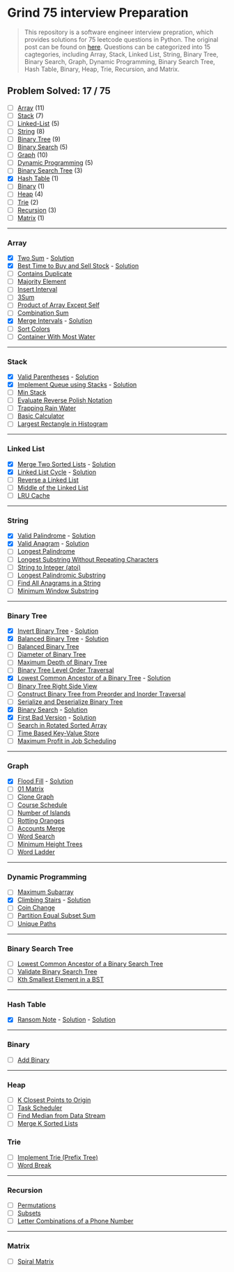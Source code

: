 # Grind 75 interview Preparation

> This repository is a software engineer interview prepration, which provides solutions for 75 leetcode questions in Python. The original post can be found on [here](https://www.techinterviewhandbook.org/grind75?grouping=topics&order=difficulty&hours=8). Questions can be categorized into 15 cagtegories, including Array, Stack, Linked List, String, Binary Tree, Binary Search, Graph, Dynamic Programming, Binary Search Tree, Hash Table, Binary, Heap, Trie, Recursion, and Matrix.

## Problem Solved: 17 / 75

- [ ] [Array](#array) (11)
- [ ] [Stack](#stack) (7)
- [ ] [Linked-List](#linked-list) (5)
- [ ] [String](#string) (8)
- [ ] [Binary Tree](#binary-tree) (9)
- [ ] [Binary Search](#binary-search) (5)
- [ ] [Graph](#graph) (10)
- [ ] [Dynamic Programming](#dynamic-programming) (5)
- [ ] [Binary Search Tree](#binary-search-tree) (3)
- [x] [Hash Table](#hash-table) (1)
- [ ] [Binary](#binary) (1)
- [ ] [Heap](#heap) (4)
- [ ] [Trie](#trie) (2)
- [ ] [Recursion](#recursion) (3)
- [ ] [Matrix](#matrix) (1)

---

### Array

- [x] [Two Sum](https://leetcode.com/problems/two-sum) - [Solution](/array/two-sum.py)
- [x] [Best Time to Buy and Sell Stock](https://leetcode.com/problems/best-time-to-buy-and-sell-stock) - [Solution](/array/buy-and-sell-stock.py)
- [ ] [Contains Duplicate](https://leetcode.com/problems/contains-duplicate)
- [ ] [Majority Element](https://leetcode.com/problems/majority-element)
- [ ] [Insert Interval](https://leetcode.com/problems/insert-interval)
- [ ] [3Sum](https://leetcode.com/problems/3sum/)
- [ ] [Product of Array Except Self](https://leetcode.com/problems/product-of-array-except-self)
- [ ] [Combination Sum](https://leetcode.com/problems/combination-sum)
- [x] [Merge Intervals](https://leetcode.com/problems/merge-intervals) - [Solution](/array/merge-intervals.py)
- [ ] [Sort Colors](https://leetcode.com/problems/sort-colors)
- [ ] [Container With Most Water](https://leetcode.com/problems/container-with-most-water)

---

### Stack

- [x] [Valid Parentheses](https://leetcode.com/problems/valid-parentheses) - [Solution](/stack/valid-parentheses.py)
- [x] [Implement Queue using Stacks](https://leetcode.com/problems/implement-queue-using-stacks) - [Solution](/stack/queue-using-stacks.py)
- [ ] [Min Stack](https://leetcode.com/problems/min-stack)
- [ ] [Evaluate Reverse Polish Notation](https://leetcode.com/problems/evaluate-reverse-polish-notation)
- [ ] [Trapping Rain Water](https://leetcode.com/problems/trapping-rain-water)
- [ ] [Basic Calculator](https://leetcode.com/problems/basic-calculator)
- [ ] [Largest Rectangle in Histogram](https://leetcode.com/problems/largest-rectangle-in-histogram)

---

### Linked List

- [x] [Merge Two Sorted Lists](https://leetcode.com/problems/merge-two-sorted-lists) - [Solution](/linked%20list/merge-two-sorted-lists.py)
- [x] [Linked List Cycle](https://leetcode.com/problems/linked-list-cycle) - [Solution](/linked%20list/linked-list-cycle.py)
- [ ] [Reverse a Linked List](https://leetcode.com/problems/reverse-linked-list)
- [ ] [Middle of the Linked List](https://leetcode.com/problems/remove-nth-node-from-end-of-list)
- [ ] [LRU Cache](https://leetcode.com/problems/reorder-list)

---

### String

- [x] [Valid Palindrome](https://leetcode.com/problems/valid-palindrome) - [Solution](/array/valid-palindrome.py)
- [x] [Valid Anagram](https://leetcode.com/problems/valid-anagram) - [Solution](/string/valid-anagram.py)
- [ ] [Longest Palindrome](https://leetcode.com/problems/longest-palindrome)
- [ ] [Longest Substring Without Repeating Characters](https://leetcode.com/problems/longest-substring-without-repeating-characters)
- [ ] [String to Integer (atoi)](https://leetcode.com/problems/string-to-integer-atoi)
- [ ] [Longest Palindromic Substring](https://leetcode.com/problems/longest-palindromic-substring)
- [ ] [Find All Anagrams in a String](https://leetcode.com/problems/find-all-anagrams-in-a-string)
- [ ] [Minimum Window Substring](https://leetcode.com/problems/minimum-window-substring)

---

### Binary Tree

- [x] [Invert Binary Tree](https://leetcode.com/problems/invert-binary-tree) - [Solution](/binary%20tree/invert-binary-tree.py)
- [x] [Balanced Binary Tree](https://leetcode.com/problems/bal) - [Solution](/binary%20tree/balanced-binary-tree.py)
- [ ] [Balanced Binary Tree](https://leetcode.com/problems/balanced-binary-tree)
- [ ] [Diameter of Binary Tree](https://leetcode.com/problems/diameter-of-binary-tree)
- [ ] [Maximum Depth of Binary Tree](https://leetcode.com/problems/maximum-depth-of-binary-tree)
- [ ] [Binary Tree Level Order Traversal](https://leetcode.com/problems/binary-tree-level-order-traversal)
- [x] [Lowest Common Ancestor of a Binary Tree](https://leetcode.com/problems/lowest-common-ancestor-of-a-binary-tree) - [Solution](/binary%20tree/lowest-common-ancestor.py)
- [ ] [Binary Tree Right Side View](https://leetcode.com/problems/binary-tree-right-side-view)
- [ ] [Construct Binary Tree from Preorder and Inorder Traversal](https://leetcode.com/problems/construct-binary-tree-from-preorder-and-inorder-traversal)
- [ ] [Serialize and Deserialize Binary Tree](https://leetcode.com/problems/serialize-and-deserialize-binary-tree)
- [x] [Binary Search](https://leetcode.com/problems/binary-search) - [Solution](/binary%20tree/binary-search.py)
- [x] [First Bad Version](https://leetcode.com/problems/first-bad-version) - [Solution](/binary%20tree/first-bad-version.py)
- [ ] [Search in Rotated Sorted Array](https://leetcode.com/problems/search-in-rotated-sorted-array)
- [ ] [Time Based Key-Value Store](https://leetcode.com/problems/time-based-key-value-store)
- [ ] [Maximum Profit in Job Scheduling](https://leetcode.com/problems/maximum-profit-in-job-scheduling)

---

### Graph

- [x] [Flood Fill](https://leetcode.com/problems/flood-fill) - [Solution](/graph/flood-fill.py)
- [ ] [01 Matrix](https://leetcode.com/problems/01-matrix)
- [ ] [Clone Graph](https://leetcode.com/problems/clone-graph)
- [ ] [Course Schedule](https://leetcode.com/problems/course-schedule)
- [ ] [Number of Islands](https://leetcode.com/problems/number-of-islands)
- [ ] [Rotting Oranges](https://leetcode.com/problems/rotting-oranges)
- [ ] [Accounts Merge](https://leetcode.com/problems/accounts-merge)
- [ ] [Word Search](https://leetcode.com/problems/word-search)
- [ ] [Minimum Height Trees](https://leetcode.com/problems/minimum-height-trees)
- [ ] [Word Ladder](https://leetcode.com/problems/word-ladder)

---

### Dynamic Programming

- [ ] [Maximum Subarray](https://leetcode.com/problems/maximum-subarray)
- [x] [Climbing Stairs](https://leetcode.com/problems/climbing-stairs) - [Solution](/dynamic%20programming/climbing-stairs.py)
- [ ] [Coin Change](https://leetcode.com/problems/coin-change)
- [ ] [Partition Equal Subset Sum](https://leetcode.com/problems/maximum-subarray)
- [ ] [Unique Paths](https://leetcode.com/problems/unique-paths)

---

### Binary Search Tree

- [ ] [Lowest Common Ancestor of a Binary Search Tree](https://leetcode.com/problems/lowest-common-ancestor-of-a-binary-search-tree)
- [ ] [Validate Binary Search Tree](https://leetcode.com/problems/validate-binary-search-tree)
- [ ] [Kth Smallest Element in a BST](https://leetcode.com/problems/kth-smallest-element-in-a-bst)

---

### Hash Table

- [x] [Ransom Note](https://leetcode.com/problems/ransom-note) - [Solution](/hash%20table/ransom-note.py) - [Solution](/hash%20table/ransom-note.py)

---

### Binary

- [ ] [Add Binary](https://leetcode.com/problems/add-binary)

---

### Heap

- [ ] [K Closest Points to Origin](https://leetcode.com/problems/k-closest-points-to-origin)
- [ ] [Task Scheduler](https://leetcode.com/problems/task-scheduler)
- [ ] [Find Median from Data Stream](https://leetcode.com/problems/find-median-from-data-stream/)
- [ ] [Merge K Sorted Lists](https://leetcode.com/problems/merge-k-sorted-lists/)

### Trie

- [ ] [Implement Trie (Prefix Tree)](https://leetcode.com/problems/implement-trie-prefix-tree)
- [ ] [Word Break](https://leetcode.com/problems/word-break)

---

### Recursion

- [ ] [Permutations](https://leetcode.com/problems/permutations)
- [ ] [Subsets](https://leetcode.com/problems/subsets)
- [ ] [Letter Combinations of a Phone Number](https://leetcode.com/problems/letter-combinations-of-a-phone-number)

---

### Matrix

- [ ] [Spiral Matrix](https://leetcode.com/problems/spiral-matrix)
